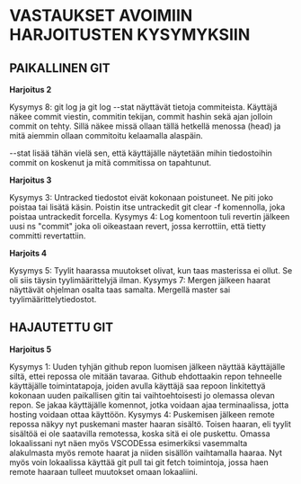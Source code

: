 # VASTAUKSET AVOIMIIN HARJOITUSTEN KYSYMYKSIIN

## PAIKALLINEN GIT

__Harjoitus 2__

Kysymys 8: git log ja git log --stat näyttävät tietoja commiteista. Käyttäjä näkee commit viestin, commitin tekijan, commit hashin sekä ajan jolloin commit on tehty. Sillä näkee missä ollaan tällä hetkellä menossa (head) ja mitä aiemmin ollaan commitoitu kelaamalla alaspäin.

--stat lisää tähän vielä sen, että käyttäjälle näytetään mihin tiedostoihin commit on koskenut ja mitä commitissa on tapahtunut.

__Harjoitus 3__

Kysymys 3: Untracked tiedostot eivät kokonaan poistuneet. Ne piti joko poistaa tai lisätä käsin. Poistin itse untrackedit git clear -f komennolla, joka poistaa untrackedit forcella.
Kysymys 4: Log komentoon tuli revertin jälkeen uusi ns "commit" joka oli oikeastaan revert, jossa kerrottiin, että tietty committi revertattiin.

__Harjoits 4__

Kysymys 5: Tyylit haarassa muutokset olivat, kun taas masterissa ei ollut. Se oli siis täysin tyylimäärittelyjä ilman.
Kysymys 7: Mergen jälkeen haarat näyttävät ohjelman osalta taas samalta. Mergellä master sai tyylimäärittelytiedostot.

## HAJAUTETTU GIT

__Harjoitus 5__

Kysymys 1: Uuden tyhjän github repon luomisen jälkeen näyttää käyttäjälle siltä, ettei repossa ole mitään tavaraa. Github ehdottaakin repon tehneelle käyttäjälle toimintatapoja, joiden avulla käyttäjä saa repoon linkitettyä kokonaan uuden paikallisen gitin tai vaihtoehtoisesti jo olemassa olevan repon. Se jakaa käyttäjälle komennot, jotka voidaan ajaa terminaalissa, jotta hosting voidaan ottaa käyttöön.
Kysymys 4: Puskemisen jälkeen remote repossa näkyy nyt puskemani master haaran sisältö. Toisen haaran, eli tyylit sisältöä ei ole saatavilla remotessa, koska sitä ei ole puskettu. Omassa lokaalissani nyt näen myös VSCODEssa esimerkiksi vasemmalta alakulmasta myös remote haarat ja niiden sisällön vaihtamalla haaraa. Nyt myös voin lokaalissa käyttää git pull tai git fetch toimintoja, jossa haen remote haaraan tulleet muutokset omaan lokaaliini.